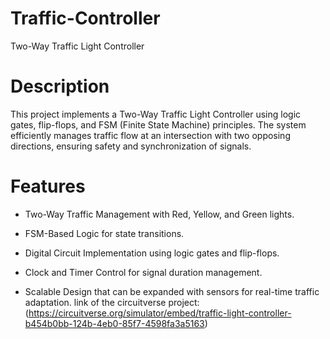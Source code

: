 # Traffic-Controller
Two-Way Traffic Light Controller
# Description
This project implements a Two-Way Traffic Light Controller using logic gates, flip-flops, and FSM (Finite State Machine) principles. The system efficiently manages traffic flow at an intersection with two opposing directions, ensuring safety and synchronization of signals.
# Features

* Two-Way Traffic Management with Red, Yellow, and Green lights.

* FSM-Based Logic for state transitions.
* Digital Circuit Implementation using logic gates and flip-flops.
* Clock and Timer Control for signal duration management.
* Scalable Design that can be expanded with sensors for real-time traffic adaptation.
link of the circuitverse project:
(https://circuitverse.org/simulator/embed/traffic-light-controller-b454b0bb-124b-4eb0-85f7-4598fa3a5163)
